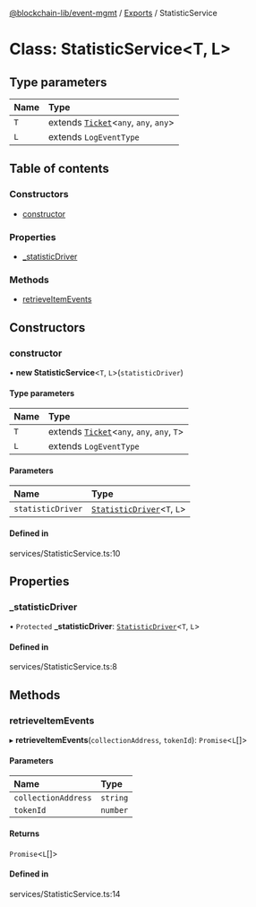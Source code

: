 [@blockchain-lib/event-mgmt](../README.md) / [Exports](../modules.md) / StatisticService

# Class: StatisticService<T, L\>

## Type parameters

| Name | Type |
| :------ | :------ |
| `T` | extends [`Ticket`](Ticket.md)<`any`, `any`, `any`\> |
| `L` | extends `LogEventType` |

## Table of contents

### Constructors

- [constructor](StatisticService.md#constructor)

### Properties

- [\_statisticDriver](StatisticService.md#_statisticdriver)

### Methods

- [retrieveItemEvents](StatisticService.md#retrieveitemevents)

## Constructors

### constructor

• **new StatisticService**<`T`, `L`\>(`statisticDriver`)

#### Type parameters

| Name | Type |
| :------ | :------ |
| `T` | extends [`Ticket`](Ticket.md)<`any`, `any`, `any`, `T`\> |
| `L` | extends `LogEventType` |

#### Parameters

| Name | Type |
| :------ | :------ |
| `statisticDriver` | [`StatisticDriver`](StatisticDriver.md)<`T`, `L`\> |

#### Defined in

services/StatisticService.ts:10

## Properties

### \_statisticDriver

• `Protected` **\_statisticDriver**: [`StatisticDriver`](StatisticDriver.md)<`T`, `L`\>

#### Defined in

services/StatisticService.ts:8

## Methods

### retrieveItemEvents

▸ **retrieveItemEvents**(`collectionAddress`, `tokenId`): `Promise`<`L`[]\>

#### Parameters

| Name | Type |
| :------ | :------ |
| `collectionAddress` | `string` |
| `tokenId` | `number` |

#### Returns

`Promise`<`L`[]\>

#### Defined in

services/StatisticService.ts:14

